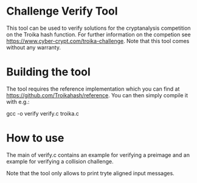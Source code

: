 # Challenge Verify Tool 

This tool can be used to verify solutions for the cryptanalysis competition on
the Troika hash function. For further information on the competion see
<https://www.cyber-crypt.com/troika-challenge>. Note that this tool comes
without any warranty. 

# Building the tool

The tool requires the reference implementation which you can find at
<https://github.com/Troikahash/reference>. You can then simply compile
it with e.g.:

gcc -o verify verify.c troika.c

# How to use

The main of verify.c contains an example for verifying a preimage and an example
for verifying a collision challenge.

Note that the tool only allows to print tryte aligned input messages.
